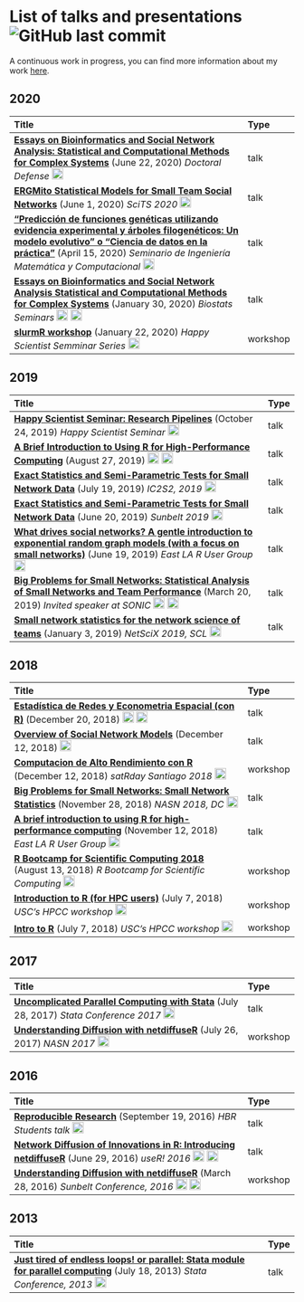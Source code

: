
# List of talks and presentations ![GitHub last commit](https://img.shields.io/github/last-commit/gvegayon/talks)

A continuous work in progress, you can find more information about my
work [here](https://ggvy.cl).

## 2020

| Title                                                                                                                                                                                                                                                                                                                                                                                                                                                                                                                                                                                                                                                                                               | Type     |
| :-------------------------------------------------------------------------------------------------------------------------------------------------------------------------------------------------------------------------------------------------------------------------------------------------------------------------------------------------------------------------------------------------------------------------------------------------------------------------------------------------------------------------------------------------------------------------------------------------------------------------------------------------------------------------------------------------- | :------- |
| <a href="https://github.com/gvegayon/defense/raw/master/slides-handout.pdf" target="_blank" ><strong>Essays on Bioinformatics and Social Network Analysis: Statistical and Computational Methods for Complex Systems</strong></a> (June 22, 2020) <em>Doctoral Defense</em> <a href="https://github.com/gvegayon/defense" target="_blank"><img width="20px" alt="Octocat icon" src="https://upload.wikimedia.org/wikipedia/commons/9/91/Octicons-mark-github.svg"></a>                                                                                                                                                                                                                              | talk     |
| <a href="https://github.com/gvegayon/talks/raw/master/20200600-scits2020/slides.pdf" target="_blank" ><strong>ERGMito Statistical Models for Small Team Social Networks</strong></a> (June 1, 2020) <em>SciTS 2020</em> <a href ="https://youtu.be/Dg32SnyOO7s" target="_blank"><img width="20px" alt="Video camera icon" src="https://upload.wikimedia.org/wikipedia/commons/8/82/Font_Awesome_5_regular_video.svg"></a>                                                                                                                                                                                                                                                                           | talk     |
| <a href="https://github.com/gvegayon/charla-puc-abril2020/blob/master/slides.pdf" target="_blank" ><strong>“Predicción de funciones genéticas utilizando evidencia experimental y árboles filogenéticos: Un modelo evolutivo” o “Ciencia de datos en la práctica”</strong></a> (April 15, 2020) <em>Seminario de Ingeniería Matemática y Computacional</em> <a href="https://github.com/gvegayon/charla-puc-abril2020" target="_blank"><img width="20px" alt="Octocat icon" src="https://upload.wikimedia.org/wikipedia/commons/9/91/Octicons-mark-github.svg"></a>                                                                                                                                 | talk     |
| <a href="https://github.com/gvegayon/biostat-seminar-jan2020/raw/master/slides.pdf" target="_blank" ><strong>Essays on Bioinformatics and Social Network Analysis Statistical and Computational Methods for Complex Systems</strong></a> (January 30, 2020) <em>Biostats Seminars</em> <a href ="https://youtu.be/hWyjRm1U_tc" target="_blank"><img width="20px" alt="Video camera icon" src="https://upload.wikimedia.org/wikipedia/commons/8/82/Font_Awesome_5_regular_video.svg"></a> <a href="https://github.com/gvegayon/biostat-seminar-jan2020" target="_blank"><img width="20px" alt="Octocat icon" src="https://upload.wikimedia.org/wikipedia/commons/9/91/Octicons-mark-github.svg"></a> | talk     |
| <a href="https://uscbiostats.github.io/slurmr-workshop" target="_blank" ><strong>slurmR workshop</strong></a> (January 22, 2020) <em>Happy Scientist Semminar Series</em> <a href="https://github.com/USCbiostats/slurmr-workshop" target="_blank"><img width="20px" alt="Octocat icon" src="https://upload.wikimedia.org/wikipedia/commons/9/91/Octicons-mark-github.svg"></a>                                                                                                                                                                                                                                                                                                                     | workshop |

## 2019

| Title                                                                                                                                                                                                                                                                                                                                                                                                                                                                                                                                                                                                                                                        | Type |
| :----------------------------------------------------------------------------------------------------------------------------------------------------------------------------------------------------------------------------------------------------------------------------------------------------------------------------------------------------------------------------------------------------------------------------------------------------------------------------------------------------------------------------------------------------------------------------------------------------------------------------------------------------------- | :--- |
| <a href="https://gvegayon.github.io/research-pipelines" target="_blank" ><strong>Happy Scientist Seminar: Research Pipelines</strong></a> (October 24, 2019) <em>Happy Scientist Seminar</em> <a href="https://github.com/gvegayon/research-pipelines" target="_blank"><img width="20px" alt="Octocat icon" src="https://upload.wikimedia.org/wikipedia/commons/9/91/Octicons-mark-github.svg"></a>                                                                                                                                                                                                                                                          | talk |
| <a href="https://gvegayon.github.io/ocrug-hpc-august2019" target="_blank" ><strong>A Brief Introduction to Using R for High-Performance Computing</strong></a> (August 27, 2019) <a href ="https://youtu.be/gLmEBINxbFE" target="_blank"><img width="20px" alt="Video camera icon" src="https://upload.wikimedia.org/wikipedia/commons/8/82/Font_Awesome_5_regular_video.svg"></a> <a href="https://github.com/gvegayon/ocrug-hpc-august2019" target="_blank"><img width="20px" alt="Octocat icon" src="https://upload.wikimedia.org/wikipedia/commons/9/91/Octicons-mark-github.svg"></a>                                                                   | talk |
| <a href="https://github.com/gvegayon/ic2s22019/raw/master/index.pdf" target="_blank" ><strong>Exact Statistics and Semi-Parametric Tests for Small Network Data</strong></a> (July 19, 2019) <em>IC2S2, 2019</em> <a href="https://github.com/gvegayon/ic2s22019" target="_blank"><img width="20px" alt="Octocat icon" src="https://upload.wikimedia.org/wikipedia/commons/9/91/Octicons-mark-github.svg"></a>                                                                                                                                                                                                                                               | talk |
| <a href="https://github.com/gvegayon/sunbelt2019/blob/master/index-handout.pdf" target="_blank" ><strong>Exact Statistics and Semi-Parametric Tests for Small Network Data</strong></a> (June 20, 2019) <em>Sunbelt 2019</em> <a href="https://github.com/gvegayon/sunbelt2019" target="_blank"><img width="20px" alt="Octocat icon" src="https://upload.wikimedia.org/wikipedia/commons/9/91/Octicons-mark-github.svg"></a>                                                                                                                                                                                                                                 | talk |
| <a href="https://github.com/gvegayon/laerug-ergms-june2019/blob/master/slides.pdf" target="_blank" ><strong>What drives social networks? A gentle introduction to exponential random graph models (with a focus on small networks)</strong></a> (June 19, 2019) <em>East LA R User Group</em> <a href="https://github.com/gvegayon/laerug-ergms-june2019" target="_blank"><img width="20px" alt="Octocat icon" src="https://upload.wikimedia.org/wikipedia/commons/9/91/Octicons-mark-github.svg"></a>                                                                                                                                                       | talk |
| <a href="https://github.com/muriteams/nasn2018/blob/netscix2019/index.pdf" target="_blank" ><strong>Big Problems for Small Networks: Statistical Analysis of Small Networks and Team Performance</strong></a> (March 20, 2019) <em>Invited speaker at SONIC</em> <a href ="https://youtu.be/0eTqv5cxTwU" target="_blank"><img width="20px" alt="Video camera icon" src="https://upload.wikimedia.org/wikipedia/commons/8/82/Font_Awesome_5_regular_video.svg"></a> <a href="https://github.com/gvegayon/nu2019" target="_blank"><img width="20px" alt="Octocat icon" src="https://upload.wikimedia.org/wikipedia/commons/9/91/Octicons-mark-github.svg"></a> | talk |
| <a href="https://github.com/muriteams/nasn2018/blob/netscix2019/index.pdf" target="_blank" ><strong>Small network statistics for the network science of teams</strong></a> (January 3, 2019) <em>NetSciX 2019, SCL</em> <a href="https://github.com/muriteams/nasn2018/tree/netscix2019" target="_blank"><img width="20px" alt="Octocat icon" src="https://upload.wikimedia.org/wikipedia/commons/9/91/Octicons-mark-github.svg"></a>                                                                                                                                                                                                                        | talk |

## 2018

| Title                                                                                                                                                                                                                                                                                                                                                                                                                                                                                                                                                                                                                            | Type     |
| :------------------------------------------------------------------------------------------------------------------------------------------------------------------------------------------------------------------------------------------------------------------------------------------------------------------------------------------------------------------------------------------------------------------------------------------------------------------------------------------------------------------------------------------------------------------------------------------------------------------------------- | :------- |
| <a href="https://github.com/gvegayon/redes-estadisticas2018" target="_blank" ><strong>Estadística de Redes y Econometria Espacial (con R)</strong></a> (December 20, 2018) <a href ="https://www.facebook.com/Fundamentosdelosdatos/videos/281299225908470/" target="_blank"><img width="20px" alt="Video camera icon" src="https://upload.wikimedia.org/wikipedia/commons/8/82/Font_Awesome_5_regular_video.svg"></a> <a href="https://github.com/gvegayon/redes-estadisticas2018" target="_blank"><img width="20px" alt="Octocat icon" src="https://upload.wikimedia.org/wikipedia/commons/9/91/Octicons-mark-github.svg"></a> | talk     |
| <a href="https://gvegayon.github.io/cais-sep2018" target="_blank" ><strong>Overview of Social Network Models</strong></a> (December 12, 2018) <a href="https://github.com/gvegayon/cais-sep2018" target="_blank"><img width="20px" alt="Octocat icon" src="https://upload.wikimedia.org/wikipedia/commons/9/91/Octicons-mark-github.svg"></a>                                                                                                                                                                                                                                                                                    | talk     |
| <a href="NA" target="_blank" ><strong>Computacion de Alto Rendimiento con R</strong></a> (December 12, 2018) <em>satRday Santiago 2018</em> <a href="https://github.com/gvegayon/satRdaySCL2018" target="_blank"><img width="20px" alt="Octocat icon" src="https://upload.wikimedia.org/wikipedia/commons/9/91/Octicons-mark-github.svg"></a>                                                                                                                                                                                                                                                                                    | workshop |
| <a href="https://github.com/muriteams/nasn2018/blob/nasn2018/index.pdf" target="_blank" ><strong>Big Problems for Small Networks: Small Network Statistics</strong></a> (November 28, 2018) <em>NASN 2018, DC</em> <a href="https://github.com/muriteams/nasn2018/tree/nasn2018" target="_blank"><img width="20px" alt="Octocat icon" src="https://upload.wikimedia.org/wikipedia/commons/9/91/Octicons-mark-github.svg"></a>                                                                                                                                                                                                    | talk     |
| <a href="https://gvegayon.github.io/laerug-hpc-w-r-nov2018/" target="_blank" ><strong>A brief introduction to using R for high-performance computing</strong></a> (November 12, 2018) <em>East LA R User Group</em> <a href="https://github.com/gvegayon/laerug-hpc-w-r-nov2018" target="_blank"><img width="20px" alt="Octocat icon" src="https://upload.wikimedia.org/wikipedia/commons/9/91/Octicons-mark-github.svg"></a>                                                                                                                                                                                                    | talk     |
| <a href="https://cdn.rawgit.com/USCbiostats/rbootcamp/master/day2/presentation.html" target="_blank" ><strong>R Bootcamp for Scientific Computing 2018</strong></a> (August 13, 2018) <em>R Bootcamp for Scientific Computing</em> <a href="https://github.com/USCbiostats/rbootcamp/tree/fall2018" target="_blank"><img width="20px" alt="Octocat icon" src="https://upload.wikimedia.org/wikipedia/commons/9/91/Octicons-mark-github.svg"></a>                                                                                                                                                                                 | workshop |
| <a href="https://uscbiostats.github.io/hpc-with-r/" target="_blank" ><strong>Introduction to R (for HPC users)</strong></a> (July 7, 2018) <em>USC’s HPCC workshop</em> <a href="https://github.com/USCbiostats/hpc-with-r/" target="_blank"><img width="20px" alt="Octocat icon" src="https://upload.wikimedia.org/wikipedia/commons/9/91/Octicons-mark-github.svg"></a>                                                                                                                                                                                                                                                        | workshop |
| <a href="https://gvegayon.github.io/intro2r" target="_blank" ><strong>Intro to R</strong></a> (July 7, 2018) <em>USC’s HPCC workshop</em> <a href="https://github.com/gvegayon/intro2r" target="_blank"><img width="20px" alt="Octocat icon" src="https://upload.wikimedia.org/wikipedia/commons/9/91/Octicons-mark-github.svg"></a>                                                                                                                                                                                                                                                                                             | workshop |

## 2017

| Title                                                                                                                                                                                                                                                                                                                                                                                                                                                                                            | Type     |
| :----------------------------------------------------------------------------------------------------------------------------------------------------------------------------------------------------------------------------------------------------------------------------------------------------------------------------------------------------------------------------------------------------------------------------------------------------------------------------------------------- | :------- |
| <a href="https://github.com/gvegayon/parallel/raw/master/talks/20170727_stata_conference/20170727_stata_conference.pdf" target="_blank" ><strong>Uncomplicated Parallel Computing with Stata</strong></a> (July 28, 2017) <em>Stata Conference 2017</em> <a href="https://github.com/gvegayon/parallel/tree/master/talks/20170727_stata_conference" target="_blank"><img width="20px" alt="Octocat icon" src="https://upload.wikimedia.org/wikipedia/commons/9/91/Octicons-mark-github.svg"></a> | talk     |
| <a href="https://usccana.github.io/netdiffuser-nasn2017/" target="_blank" ><strong>Understanding Diffusion with netdiffuseR</strong></a> (July 26, 2017) <em>NASN 2017</em> <a href="https://github.com/USCCANA/netdiffuser-nasn2017/" target="_blank"><img width="20px" alt="Octocat icon" src="https://upload.wikimedia.org/wikipedia/commons/9/91/Octicons-mark-github.svg"></a>                                                                                                              | workshop |

## 2016

| Title                                                                                                                                                                                                                                                                                                                                                                                                                                                                                                                                                                                                                                                                                                                                                              | Type     |
| :----------------------------------------------------------------------------------------------------------------------------------------------------------------------------------------------------------------------------------------------------------------------------------------------------------------------------------------------------------------------------------------------------------------------------------------------------------------------------------------------------------------------------------------------------------------------------------------------------------------------------------------------------------------------------------------------------------------------------------------------------------------- | :------- |
| <a href="https://gvegayon.github.io/reproducible_research/" target="_blank" ><strong>Reproducible Research</strong></a> (September 19, 2016) <em>HBR Students talk</em> <a href="https://github.com/gvegayon/reproducible_research" target="_blank"><img width="20px" alt="Octocat icon" src="https://upload.wikimedia.org/wikipedia/commons/9/91/Octicons-mark-github.svg"></a>                                                                                                                                                                                                                                                                                                                                                                                   | talk     |
| <a href="https://github.com/gvegayon/netdiffuser-user2016/raw/master/netdiffuseR_useR2016.pdf" target="_blank" ><strong>Network Diffusion of Innovations in R: Introducing netdiffuseR</strong></a> (June 29, 2016) <em>useR\! 2016</em> <a href ="https://channel9.msdn.com/Events/useR-international-R-User-conference/useR2016/Network-Diffusion-of-Innovations-in-R-Introducing-netdiffuseR" target="_blank"><img width="20px" alt="Video camera icon" src="https://upload.wikimedia.org/wikipedia/commons/8/82/Font_Awesome_5_regular_video.svg"></a> <a href="https://github.com/gvegayon/netdiffuser-user2016" target="_blank"><img width="20px" alt="Octocat icon" src="https://upload.wikimedia.org/wikipedia/commons/9/91/Octicons-mark-github.svg"></a> | talk     |
| <a href="https://github.com/USCCANA/netdiffuser-sunbelt2016" target="_blank" ><strong>Understanding Diffusion with netdiffuseR</strong></a> (March 28, 2016) <em>Sunbelt Conference, 2016</em> <a href ="https://www.youtube.com/playlist?list=PLT-GgRN1lFI4coHDqkRJm3flDw9e1gg2P" target="_blank"><img width="20px" alt="Video camera icon" src="https://upload.wikimedia.org/wikipedia/commons/8/82/Font_Awesome_5_regular_video.svg"></a> <a href="https://github.com/USCCANA/netdiffuser-sunbelt2016" target="_blank"><img width="20px" alt="Octocat icon" src="https://upload.wikimedia.org/wikipedia/commons/9/91/Octicons-mark-github.svg"></a>                                                                                                             | workshop |

## 2013

| Title                                                                                                                                                                                                                                                                                                                                                                                                                                                               | Type |
| :------------------------------------------------------------------------------------------------------------------------------------------------------------------------------------------------------------------------------------------------------------------------------------------------------------------------------------------------------------------------------------------------------------------------------------------------------------------ | :--- |
| <a href="https://github.com/gvegayon/talks/raw/master/20130718-parallel-stataconf/vega.pdf" target="_blank" ><strong>Just tired of endless loops\! or parallel: Stata module for parallel computing</strong></a> (July 18, 2013) <em>Stata Conference, 2013</em> <a href="https://ideas.repec.org/p/boc/norl13/4.html" target="_blank"><img width="20px" alt="Octocat icon" src="https://upload.wikimedia.org/wikipedia/commons/9/91/Octicons-mark-github.svg"></a> | talk |
